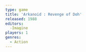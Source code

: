 ```yaml
---
type: game
title: 'Arkanoid : Revenge of Doh'
released: 1988
editors: 
  -Imagine
players: 1
genres:
  - Action
---
```

